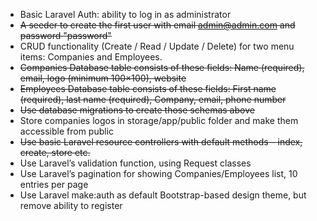 * Basic Laravel Auth: ability to log in as administrator
* ~~A seeder to create the first user with email admin@admin.com and password "password"~~
* CRUD functionality (Create / Read / Update / Delete) for two menu items: Companies and Employees.
* ~~Companies Database table consists of these fields: Name (required), email, logo (minimum 100×100), website~~
* ~~Employees Database table consists of these fields: First name (required), last name (required), Company, email,
  phone number~~
* ~~Use database migrations to create those schemas above~~
* Store companies logos in storage/app/public folder and make them accessible from public
* ~~Use basic Laravel resource controllers with default methods – index, create, store etc.~~
* Use Laravel’s validation function, using Request classes
* Use Laravel’s pagination for showing Companies/Employees list, 10 entries per page
* Use Laravel make:auth as default Bootstrap-based design theme, but remove ability to register
